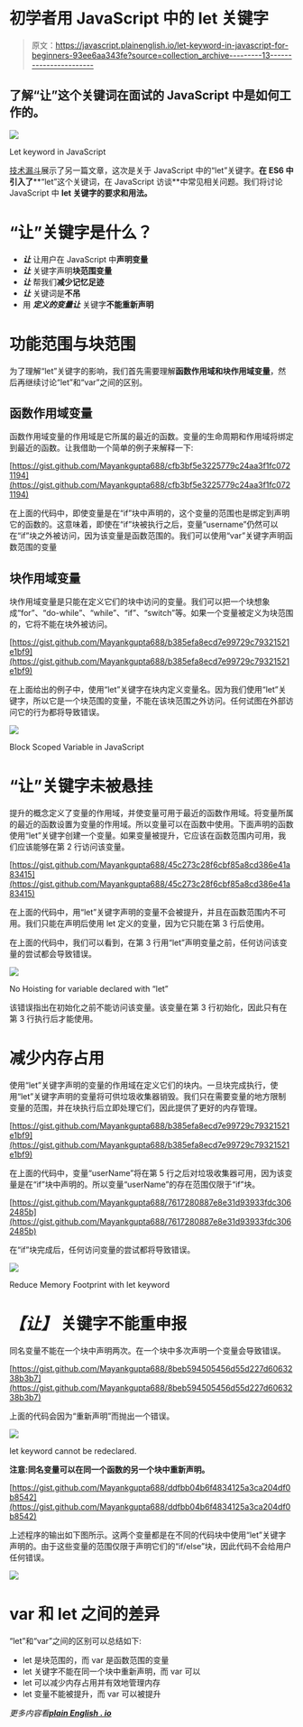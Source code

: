 # 初学者用 JavaScript 中的 let 关键字

> 原文：<https://javascript.plainenglish.io/let-keyword-in-javascript-for-beginners-93ee6aa343fe?source=collection_archive---------13----------------------->

## 了解“让”这个关键词在面试的 JavaScript 中是如何工作的。

![](img/5319c4c16767ecb38f08acbdd54db3e1.png)

Let keyword in JavaScript

[技术漏斗](https://www.youtube.com/channel/UCo-h1M-5M6Y5D4Lgut8ge4w)展示了另一篇文章，这次是关于 JavaScript 中的“let”关键字。**在 ES6 中引入了****“let”这个关键词，在 JavaScript 访谈**中常见相关问题。我们将讨论 JavaScript 中 **let 关键字的要求和用法。**

# “让”关键字是什么？

*   ***让*** 让用户在 JavaScript 中**声明变量**
*   ***让*** 关键字声明**块范围变量**
*   ***让*** 帮我们**减少记忆足迹**
*   ***让*** 关键词是**不吊**
*   用 ***定义的变量让*** 关键字**不能重新声明**

# 功能范围与块范围

为了理解“let”关键字的影响，我们首先需要理解**函数作用域和块作用域变量**，然后再继续讨论“let”和“var”之间的区别。

## 函数作用域变量

函数作用域变量的作用域是它所属的最近的函数。变量的生命周期和作用域将绑定到最近的函数。让我借助一个简单的例子来解释一下:

[https://gist.github.com/Mayankgupta688/cfb3bf5e3225779c24aa3f1fc0721194](https://gist.github.com/Mayankgupta688/cfb3bf5e3225779c24aa3f1fc0721194)

在上面的代码中，即使变量是在“if”块中声明的，这个变量的范围也是绑定到声明它的函数的。这意味着，即使在“if”块被执行之后，变量“username”仍然可以在“if”块之外被访问，因为该变量是函数范围的。我们可以使用“var”关键字声明函数范围的变量

## 块作用域变量

块作用域变量是只能在定义它们的块中访问的变量。我们可以把一个块想象成“for”、“do-while”、“while”、“if”、“switch”等。如果一个变量被定义为块范围的，它将不能在块外被访问。

[https://gist.github.com/Mayankgupta688/b385efa8ecd7e99729c79321521e1bf9](https://gist.github.com/Mayankgupta688/b385efa8ecd7e99729c79321521e1bf9)

在上面给出的例子中，使用“let”关键字在块内定义变量名。因为我们使用“let”关键字，所以它是一个块范围的变量，不能在该块范围之外访问。任何试图在外部访问它的行为都将导致错误。

![](img/5007c69b5e25a77f922eed67898212e6.png)

Block Scoped Variable in JavaScript

# “让”关键字未被悬挂

提升的概念定义了变量的作用域，并使变量可用于最近的函数作用域。将变量所属的最近的函数设置为变量的作用域。所以变量可以在函数中使用。下面声明的函数使用“let”关键字创建一个变量。如果变量被提升，它应该在函数范围内可用，我们应该能够在第 2 行访问该变量。

[https://gist.github.com/Mayankgupta688/45c273c28f6cbf85a8cd386e41a83415](https://gist.github.com/Mayankgupta688/45c273c28f6cbf85a8cd386e41a83415)

在上面的代码中，用“let”关键字声明的变量不会被提升，并且在函数范围内不可用。我们只能在声明后使用 let 定义的变量，因为它只能在第 3 行后使用。

在上面的代码中，我们可以看到，在第 3 行用“let”声明变量之前，任何访问该变量的尝试都会导致错误。

![](img/e623b7182d8bc8183a0ba214873c5328.png)

No Hoisting for variable declared with “let”

该错误指出在初始化之前不能访问该变量。该变量在第 3 行初始化，因此只有在第 3 行执行后才能使用。

# **减少内存占用**

使用“let”关键字声明的变量的作用域在定义它们的块内。一旦块完成执行，使用“let”关键字声明的变量将可供垃圾收集器销毁。我们只在需要变量的地方限制变量的范围，并在块执行后立即处理它们，因此提供了更好的内存管理。

[https://gist.github.com/Mayankgupta688/b385efa8ecd7e99729c79321521e1bf9](https://gist.github.com/Mayankgupta688/b385efa8ecd7e99729c79321521e1bf9)

在上面的代码中，变量“userName”将在第 5 行之后对垃圾收集器可用，因为该变量是在“if”块中声明的。所以变量“userName”的存在范围仅限于“if”块。

[https://gist.github.com/Mayankgupta688/7617280887e8e31d93933fdc3062485b](https://gist.github.com/Mayankgupta688/7617280887e8e31d93933fdc3062485b)

在“if”块完成后，任何访问变量的尝试都将导致错误。

![](img/ea307a62683039b9296690862f943de5.png)

Reduce Memory Footprint with let keyword

# ***【让】*** 关键字不能重申报

同名变量不能在一个块中声明两次。在一个块中多次声明一个变量会导致错误。

[https://gist.github.com/Mayankgupta688/8beb594505456d55d227d6063238b3b7](https://gist.github.com/Mayankgupta688/8beb594505456d55d227d6063238b3b7)

上面的代码会因为“重新声明”而抛出一个错误。

![](img/c980d80e0252dbe4bfa7ab6db6e4799d.png)

let keyword cannot be redeclared.

**注意:同名变量可以在同一个函数的另一个块中重新声明。**

[https://gist.github.com/Mayankgupta688/ddfbb04b6f4834125a3ca204df0b8542](https://gist.github.com/Mayankgupta688/ddfbb04b6f4834125a3ca204df0b8542)

上述程序的输出如下图所示。这两个变量都是在不同的代码块中使用“let”关键字声明的。由于这些变量的范围仅限于声明它们的“if/else”块，因此代码不会给用户任何错误。

![](img/f6873e2b723e6a06c8394f1b08b83ecb.png)

# var 和 let 之间的差异

“let”和“var”之间的区别可以总结如下:

*   let 是块范围的，而 var 是函数范围的变量
*   let 关键字不能在同一个块中重新声明，而 var 可以
*   let 可以减少内存占用并有效地管理内存
*   let 变量不能被提升，而 var 可以被提升

*更多内容看*[***plain English . io***](http://plainenglish.io/)